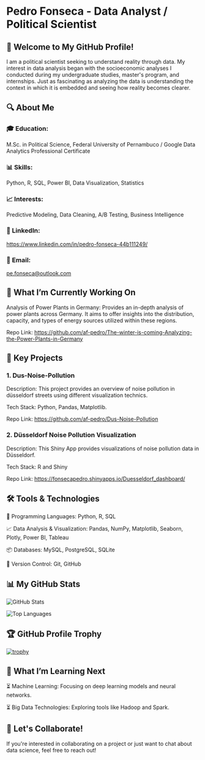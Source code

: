 # Pedro Fonseca - Data Analyst / Political Scientist 

## 👋 Welcome to My GitHub Profile!

I am a political scientist seeking to understand reality through data. My interest in data analysis began with the socioeconomic analyses I conducted during my undergraduate studies, master's program, and internships. Just as fascinating as analyzing the data is understanding the context in which it is embedded and seeing how reality becomes clearer.

## 🔍 About Me
### 🎓 Education: 
M.Sc. in Political Science, Federal University of Pernambuco / Google Data Analytics Professional Certificate
    
###  📊 Skills: 
Python, R, SQL, Power BI, Data Visualization, Statistics

###  📈 Interests: 
Predictive Modeling, Data Cleaning, A/B Testing, Business Intelligence
    
###  🔗 LinkedIn: 
https://www.linkedin.com/in/pedro-fonseca-44b111249/
    
###  📧 Email: 
pe.fonseca@outlook.com

## 💼 What I’m Currently Working On
Analysis of Power Plants in Germany: Provides an in-depth analysis of power plants across Germany. It aims to offer insights into the distribution, capacity, and types of energy sources utilized within these regions.

Repo Link: https://github.com/af-pedro/The-winter-is-coming-Analyzing-the-Power-Plants-in-Germany

## 🚀 Key Projects
###  1. Dus-Noise-Pollution
Description: This project provides an overview of noise pollution in düsseldorf streets using different visualization technics.

Tech Stack: Python, Pandas, Matplotlib.

Repo Link: https://github.com/af-pedro/Dus-Noise-Pollution

###  2. Düsseldorf Noise Pollution Visualization
Description: This Shiny App provides visualizations of noise pollution data in Düsseldorf.

Tech Stack: R and Shiny

Repo Link: https://fonsecapedro.shinyapps.io/Duesseldorf_dashboard/

## 🛠️ Tools & Technologies
🔧 Programming Languages: Python, R, SQL

📈 Data Analysis & Visualization: Pandas, NumPy, Matplotlib, Seaborn, Plotly, Power BI, Tableau

📦 Databases: MySQL, PostgreSQL, SQLite

🔄 Version Control: Git, GitHub

## 📊 My GitHub Stats

![GitHub Stats](https://github-readme-stats.vercel.app/api?username=af-pedro&show_icons=true&hide_title=true&count_private=true&include_all_commits=true&hide=prs&theme=radical)

![Top Languages](https://github-readme-stats.vercel.app/api/top-langs/?username=af-pedro&layout=compact&theme=radical)

## 🏆 GitHub Profile Trophy

[![trophy](https://github-profile-trophy.vercel.app/?username=af-pedro&theme=dracula&no-frame=true&column=3)](https://github.com/ryo-ma/github-profile-trophy)

## 🌱 What I’m Learning Next
⏳ Machine Learning: Focusing on deep learning models and neural networks.

⏳ Big Data Technologies: Exploring tools like Hadoop and Spark.

## 👏 Let's Collaborate!
If you're interested in collaborating on a project or just want to chat about data science, feel free to reach out!

<!---
af-pedro/af-pedro is a ✨ special ✨ repository because its `README.md` (this file) appears on your GitHub profile.
You can click the Preview link to take a look at your changes.
--->
